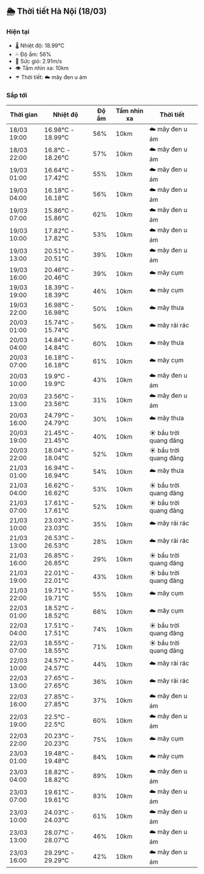 ## 🌦️ Thời tiết Hà Nội (18/03)

### Hiện tại

- 🌡️ Nhiệt độ: 18.99℃
- 💦 Độ ẩm: 56%
- 💨 Sức gió: 2.91m/s
- 👁️ Tầm nhìn xa: 10km
- ☂️ Thời tiết: ☁️ mây đen u ám

### Sắp tới

| Thời gian | Nhiệt độ | Độ ẩm | Tầm nhìn xa | Thời tiết |
| --- | --- | --- | --- | --- |
| 18/03 19:00 | 16.98℃ - 18.99℃ | 56% | 10km | ☁️ mây đen u ám |
| 18/03 22:00 | 16.8℃ - 18.26℃ | 57% | 10km | ☁️ mây đen u ám |
| 19/03 01:00 | 16.64℃ - 17.42℃ | 55% | 10km | ☁️ mây đen u ám |
| 19/03 04:00 | 16.18℃ - 16.18℃ | 56% | 10km | ☁️ mây đen u ám |
| 19/03 07:00 | 15.86℃ - 15.86℃ | 62% | 10km | ☁️ mây đen u ám |
| 19/03 10:00 | 17.82℃ - 17.82℃ | 53% | 10km | ☁️ mây đen u ám |
| 19/03 13:00 | 20.51℃ - 20.51℃ | 39% | 10km | ☁️ mây đen u ám |
| 19/03 16:00 | 20.46℃ - 20.46℃ | 39% | 10km | ☁️ mây cụm |
| 19/03 19:00 | 18.39℃ - 18.39℃ | 46% | 10km | ☁️ mây cụm |
| 19/03 22:00 | 16.98℃ - 16.98℃ | 50% | 10km | ☁️ mây thưa |
| 20/03 01:00 | 15.74℃ - 15.74℃ | 56% | 10km | ☁️ mây rải rác |
| 20/03 04:00 | 14.84℃ - 14.84℃ | 60% | 10km | ☁️ mây thưa |
| 20/03 07:00 | 16.18℃ - 16.18℃ | 61% | 10km | ☁️ mây cụm |
| 20/03 10:00 | 19.9℃ - 19.9℃ | 43% | 10km | ☁️ mây đen u ám |
| 20/03 13:00 | 23.56℃ - 23.56℃ | 31% | 10km | ☁️ mây đen u ám |
| 20/03 16:00 | 24.79℃ - 24.79℃ | 30% | 10km | ☁️ mây thưa |
| 20/03 19:00 | 21.45℃ - 21.45℃ | 40% | 10km | ☀️ bầu trời quang đãng |
| 20/03 22:00 | 18.04℃ - 18.04℃ | 52% | 10km | ☀️ bầu trời quang đãng |
| 21/03 01:00 | 16.94℃ - 16.94℃ | 54% | 10km | ☁️ mây thưa |
| 21/03 04:00 | 16.62℃ - 16.62℃ | 53% | 10km | ☀️ bầu trời quang đãng |
| 21/03 07:00 | 17.61℃ - 17.61℃ | 52% | 10km | ☀️ bầu trời quang đãng |
| 21/03 10:00 | 23.03℃ - 23.03℃ | 35% | 10km | ☁️ mây rải rác |
| 21/03 13:00 | 26.53℃ - 26.53℃ | 28% | 10km | ☁️ mây rải rác |
| 21/03 16:00 | 26.85℃ - 26.85℃ | 29% | 10km | ☀️ bầu trời quang đãng |
| 21/03 19:00 | 22.01℃ - 22.01℃ | 43% | 10km | ☀️ bầu trời quang đãng |
| 21/03 22:00 | 19.71℃ - 19.71℃ | 55% | 10km | ☁️ mây cụm |
| 22/03 01:00 | 18.52℃ - 18.52℃ | 66% | 10km | ☁️ mây cụm |
| 22/03 04:00 | 17.51℃ - 17.51℃ | 74% | 10km | ☀️ bầu trời quang đãng |
| 22/03 07:00 | 18.55℃ - 18.55℃ | 71% | 10km | ☀️ bầu trời quang đãng |
| 22/03 10:00 | 24.57℃ - 24.57℃ | 44% | 10km | ☁️ mây rải rác |
| 22/03 13:00 | 27.65℃ - 27.65℃ | 36% | 10km | ☁️ mây rải rác |
| 22/03 16:00 | 27.85℃ - 27.85℃ | 37% | 10km | ☁️ mây đen u ám |
| 22/03 19:00 | 22.5℃ - 22.5℃ | 60% | 10km | ☁️ mây đen u ám |
| 22/03 22:00 | 20.23℃ - 20.23℃ | 75% | 10km | ☁️ mây cụm |
| 23/03 01:00 | 19.48℃ - 19.48℃ | 84% | 10km | ☁️ mây cụm |
| 23/03 04:00 | 18.82℃ - 18.82℃ | 89% | 10km | ☁️ mây đen u ám |
| 23/03 07:00 | 19.61℃ - 19.61℃ | 83% | 10km | ☁️ mây đen u ám |
| 23/03 10:00 | 24.03℃ - 24.03℃ | 61% | 10km | ☁️ mây đen u ám |
| 23/03 13:00 | 28.07℃ - 28.07℃ | 46% | 10km | ☁️ mây đen u ám |
| 23/03 16:00 | 29.29℃ - 29.29℃ | 42% | 10km | ☁️ mây đen u ám |
